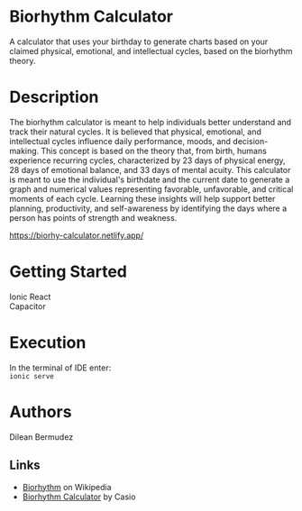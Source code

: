 # Biorhythm Calculator
A calculator that uses your birthday to generate charts based on your claimed physical, emotional, and intellectual cycles, based on the biorhythm theory. 

# Description
The biorhythm calculator is meant to help individuals better understand and track their natural cycles. It is believed that physical, emotional, and intellectual cycles influence daily performance, moods, and decision-making. This concept is based on the theory that, from birth, humans experience recurring cycles, characterized by 23 days of physical energy, 28 days of emotional balance, and 33 days of mental acuity. This calculator is meant to use the individual's birthdate and the current date to generate a graph and numerical values representing favorable, unfavorable, and critical moments of each cycle. Learning these insights will help support better planning, productivity, and self-awareness by identifying the days where a person has points of strength and weakness.

https://biorhy-calculator.netlify.app/


# Getting Started
Ionic React  
Capacitor 

# Execution
In the terminal of IDE enter:  
```ionic serve``` 

# Authors
Dilean Bermudez 

## Links

 * [Biorhythm](https://en.wikipedia.org/wiki/Biorhythm_(pseudoscience)) on Wikipedia
 * [Biorhythm Calculator](https://keisan.casio.com/exec/system/1340246447) by Casio
